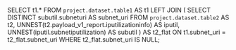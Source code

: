 SELECT t1.*
FROM `project.dataset.table1` AS t1
LEFT JOIN (
  SELECT DISTINCT subutil.subneturi AS subnet_uri
  FROM `project.dataset.table2` AS t2,
       UNNEST(t2.payload_v1_report.iputilizationinfo) AS iputil,
       UNNEST(iputil.subnetiputilization) AS subutil
) AS t2_flat
ON t1.subnet_uri = t2_flat.subnet_uri
WHERE t2_flat.subnet_uri IS NULL;

